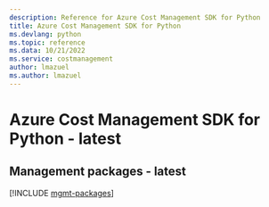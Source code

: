 ```yaml
---
description: Reference for Azure Cost Management SDK for Python
title: Azure Cost Management SDK for Python
ms.devlang: python
ms.topic: reference
ms.data: 10/21/2022
ms.service: costmanagement
author: lmazuel
ms.author: lmazuel
---
```

# Azure Cost Management SDK for Python - latest

## Management packages - latest
[!INCLUDE [mgmt-packages](cost-management-mgmt-index.md)]